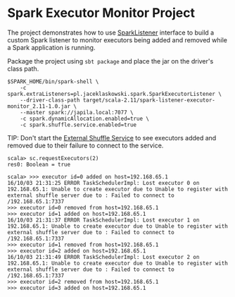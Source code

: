 # Spark Executor Monitor Project

The project demonstrates how to use [SparkListener](http://spark.apache.org/docs/latest/api/scala/index.html#org.apache.spark.scheduler.SparkListener) interface to build a custom Spark listener to monitor executors being added and removed while a Spark application is running.

Package the project using `sbt package` and place the jar on the driver's class path.

```
$SPARK_HOME/bin/spark-shell \
    -c spark.extraListeners=pl.jaceklaskowski.spark.SparkExecutorListener \
    --driver-class-path target/scala-2.11/spark-listener-executor-monitor_2.11-1.0.jar \
    --master spark://japila.local:7077 \
    -c spark.dynamicAllocation.enabled=true \
    -c spark.shuffle.service.enabled=true
```

TIP: Don't start the [External Shuffle Service](https://jaceklaskowski.gitbooks.io/mastering-apache-spark/content/spark-ExternalShuffleService.html) to see executors added and removed due to their failure to connect to the service.

```
scala> sc.requestExecutors(2)
res0: Boolean = true

scala> >>> executor id=0 added on host=192.168.65.1
16/10/03 21:31:25 ERROR TaskSchedulerImpl: Lost executor 0 on 192.168.65.1: Unable to create executor due to Unable to register with external shuffle server due to : Failed to connect to /192.168.65.1:7337
>>> executor id=0 removed from host=192.168.65.1
>>> executor id=1 added on host=192.168.65.1
16/10/03 21:31:37 ERROR TaskSchedulerImpl: Lost executor 1 on 192.168.65.1: Unable to create executor due to Unable to register with external shuffle server due to : Failed to connect to /192.168.65.1:7337
>>> executor id=1 removed from host=192.168.65.1
>>> executor id=2 added on host=192.168.65.1
16/10/03 21:31:49 ERROR TaskSchedulerImpl: Lost executor 2 on 192.168.65.1: Unable to create executor due to Unable to register with external shuffle server due to : Failed to connect to /192.168.65.1:7337
>>> executor id=2 removed from host=192.168.65.1
>>> executor id=3 added on host=192.168.65.1
```